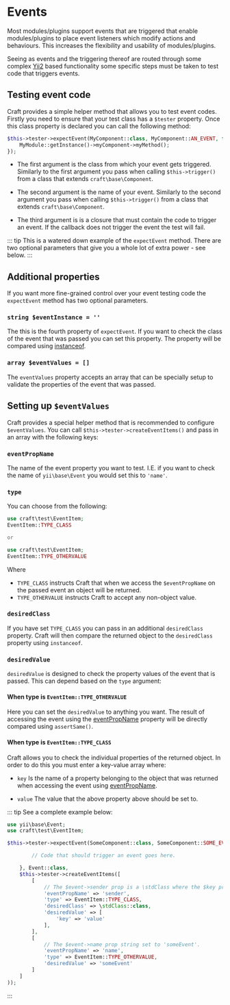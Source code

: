 # Events

Most modules/plugins support events that are triggered that enable modules/plugins to place event listeners which modify actions and behaviours. This increases the flexibility and usability of modules/plugins.

Seeing as events and the triggering thereof are routed through some complex [Yii2](https://www.yiiframework.com/doc/guide/2.0/en/concept-events) based functionality some specific steps must be taken to test code that triggers events.

## Testing event code
Craft provides a simple helper method that allows you to test event codes. Firstly you need to ensure that your test class has a `$tester` property. Once this class property is declared you can call the following method:

```php
$this->tester->expectEvent(MyComponent::class, MyComponent::AN_EVENT, function() {
    MyModule::getInstance()->myComponent->myMethod();
});
```

- The first argument is the class from which your event gets triggered. Similarly to the first argument you pass when calling `$this->trigger()` from a class that extends `craft\base\Component`.

- The second argument is the name of your event. Similarly to the second argument you pass when calling `$this->trigger()` from a class that extends `craft\base\Component`.

- The third argument is is a closure that must contain the code to trigger an event. If the callback does not trigger the event the test will fail.

::: tip
This is a watered down example of the `expectEvent` method. There are two optional parameters that give you a whole lot of extra power - see below.
:::

## Additional properties
If you want more fine-grained control over your event testing code the `expectEvent` method has two optional parameters.

### `string $eventInstance = ''`
The this is the fourth property of `expectEvent`. If you want to check the class of the event that was passed you can set this property. The property will be compared using [instanceof](https://www.php.net/manual/en/language.operators.type.php).

### `array $eventValues = []`
The `eventValues` property accepts an array that can be specially setup to validate the properties of the event that was passed.

## Setting up `$eventValues`
Craft provides a special helper method that is recommended to configure `$eventValues`. You can call `$this->tester->createEventItems()` and pass in an array with the following keys:

### `eventPropName`
The name of the event property you want to test. I.E. if you want to check the name of `yii\base\Event` you would set this to `'name'`.

### `type`
You can choose from the following:

```php
use craft\test\EventItem;
EventItem::TYPE_CLASS

or 

use craft\test\EventItem;
EventItem::TYPE_OTHERVALUE
```

Where
- `TYPE_CLASS` instructs Craft that when we access the `$eventPropName` on the passed event an object will be returned.
- `TYPE_OTHERVALUE` instructs Craft to accept any non-object value.

### `desiredClass`
If you have set `TYPE_CLASS` you can pass in an additional `desiredClass` property. Craft will then compare the returned object to the `desiredClass` property using `instanceof`.

### `desiredValue`
`desiredValue` is designed to check the property values of the event that is passed. This can depend based on the `type` argument:

#### When type is `EventItem::TYPE_OTHERVALUE`
Here you can set the `desiredValue` to anything you want. The result of accessing the event using the [eventPropName](#eventpropname) property will be directly compared using `assertSame()`.

#### When type is `EventItem::TYPE_CLASS`
Craft allows you to check the individual properties of the returned object. In order to do this you must enter a key-value array where:

- `key` Is the name of a property belonging to the object that was returned when accessing the event using [eventPropName](#eventpropname).

- `value` The value that the above property above should be set to.

::: tip
See a complete example below:

```php
use yii\base\Event;
use craft\test\EventItem;

$this->tester->expectEvent(SomeComponent::class, SomeComponent::SOME_EVENT, function() {

        // Code that should trigger an event goes here. 

    }, Event::class,
    $this->tester->createEventItems([
        [
            // The $event->sender prop is a \stdClass where the $key property is set to 'value'
            'eventPropName' => 'sender',
            'type' => EventItem::TYPE_CLASS,
            'desiredClass' => \stdClass::class,
            'desiredValue' => [
                'key' => 'value'
            ],
        ],
        [
            // The $event->name prop string set to 'someEvent'.
            'eventPropName' => 'name',
            'type' => EventItem::TYPE_OTHERVALUE,
            'desiredValue' => 'someEvent'
        ]
    ]
));
```
:::
